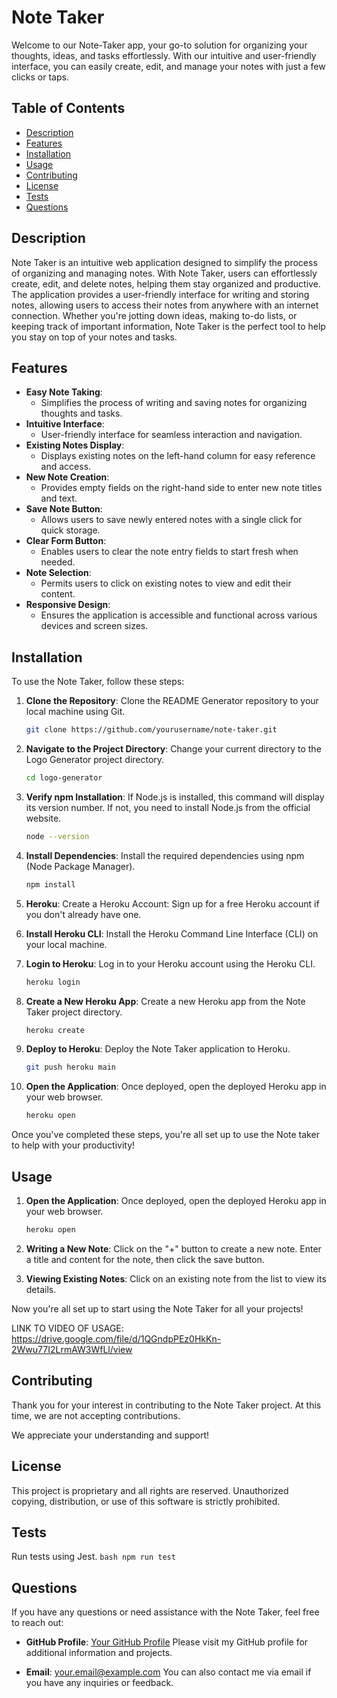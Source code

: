 # Note Taker

Welcome to our Note-Taker app, your go-to solution for organizing your thoughts, ideas, and tasks effortlessly. With our intuitive and user-friendly interface, you can easily create, edit, and manage your notes with just a few clicks or taps.

## Table of Contents

- [Description](#description)
- [Features](#features)
- [Installation](#installation)
- [Usage](#usage)
- [Contributing](#contributing)
- [License](#license)
- [Tests](#tests)
- [Questions](#questions)

## Description

Note Taker is an intuitive web application designed to simplify the process of organizing and managing notes. With Note Taker, users can effortlessly create, edit, and delete notes, helping them stay organized and productive. The application provides a user-friendly interface for writing and storing notes, allowing users to access their notes from anywhere with an internet connection. Whether you're jotting down ideas, making to-do lists, or keeping track of important information, Note Taker is the perfect tool to help you stay on top of your notes and tasks.

## Features

- **Easy Note Taking**: 
    - Simplifies the process of writing and saving notes for organizing thoughts and tasks.
- **Intuitive Interface**: 
    - User-friendly interface for seamless interaction and navigation.
- **Existing Notes Display**: 
    - Displays existing notes on the left-hand column for easy reference and access.
- **New Note Creation**: 
    - Provides empty fields on the right-hand side to enter new note titles and text.
- **Save Note Button**: 
    - Allows users to save newly entered notes with a single click for quick storage.
- **Clear Form Button**: 
    - Enables users to clear the note entry fields to start fresh when needed.
- **Note Selection**: 
    - Permits users to click on existing notes to view and edit their content.
- **Responsive Design**: 
    - Ensures the application is accessible and functional across various devices and screen sizes.

## Installation

To use the Note Taker, follow these steps:

1. **Clone the Repository**: Clone the README Generator repository to your local machine using Git.
   ```bash
   git clone https://github.com/yourusername/note-taker.git
   ```
2. **Navigate to the Project Directory**: Change your current directory to the Logo Generator project directory.
    ```bash
    cd logo-generator
    ```
3. **Verify npm Installation**: If Node.js is installed, this command will display its version number. If not, you need to install Node.js from the official website.
    ```bash
    node --version
    ```
4. **Install Dependencies**: Install the required dependencies using npm (Node Package Manager).
    ```bash
    npm install
    ```
5. **Heroku**: Create a Heroku Account: Sign up for a free Heroku account if you don't already have one.

6. **Install Heroku CLI**:  Install the Heroku Command Line Interface (CLI) on your local machine.

7. **Login to Heroku**:  Log in to your Heroku account using the Heroku CLI.
    ```bash
    heroku login
    ```
3. **Create a New Heroku App**: Create a new Heroku app from the Note Taker project directory.
    ```bash
    heroku create
    ```
4. **Deploy to Heroku**: Deploy the Note Taker application to Heroku.
    ```bash
    git push heroku main
    ```
5. **Open the Application**:  Once deployed, open the deployed Heroku app in your web browser.
    ```bash
    heroku open
    ```

Once you've completed these steps, you're all set up to use the Note taker to help with your productivity!

## Usage

1. **Open the Application**:  Once deployed, open the deployed Heroku app in your web browser.
    ```bash
    heroku open
    ```

2. **Writing a New Note**: Click on the "+" button to create a new note. Enter a title and content for the note, then click the save button.

3. **Viewing Existing Notes**: Click on an existing note from the list to view its details.

Now you're all set up to start using the Note Taker for all your projects!

LINK TO VIDEO OF USAGE: https://drive.google.com/file/d/1QGndpPEz0HkKn-2Wwu77I2LrmAW3WfLl/view

## Contributing

Thank you for your interest in contributing to the Note Taker project. At this time, we are not accepting contributions.

We appreciate your understanding and support!

## License

This project is proprietary and all rights are reserved. Unauthorized copying, distribution, or use of this software is strictly prohibited.

## Tests

Run tests using Jest.
    ```bash
        npm run test
    ```


## Questions

If you have any questions or need assistance with the Note Taker, feel free to reach out:

- **GitHub Profile**: [Your GitHub Profile](https://github.com/yourusername)
  Please visit my GitHub profile for additional information and projects.

- **Email**: your.email@example.com
  You can also contact me via email if you have any inquiries or feedback.
